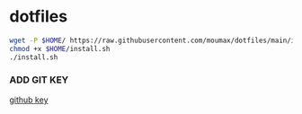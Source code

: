 # dotfiles

```sh
wget -P $HOME/ https://raw.githubusercontent.com/moumax/dotfiles/main/install.sh && \
chmod +x $HOME/install.sh
./install.sh
```

### ADD GIT KEY
[github key](https://github.com/settings/keys)

<br /><br /><br />

